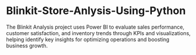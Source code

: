 # Blinkit-Store-Anlysis-Using-Python
The Blinkit Analysis project uses Power BI to evaluate sales performance, customer satisfaction, and inventory trends through KPIs and visualizations, helping identify key insights for optimizing operations and boosting business growth.

